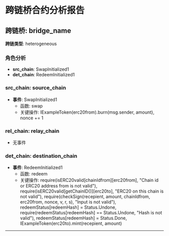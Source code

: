 # 跨链桥合约分析报告
## 跨链桥: bridge_name
**跨链类型**: heterogeneous
### 角色分析
- **src_chain**: SwapInitialized1
- **det_chain**: RedeemInitialized1
### src_chain: source_chain
- **事件**: SwapInitialized1
  - 函数: swap
  - 关键操作: IExampleToken(erc20from).burn(msg.sender, amount), nonce += 1
### rel_chain: relay_chain
- 无事件
### det_chain: destination_chain
- **事件**: RedeemInitialized1
  - 函数: redeem
  - 关键操作: require(isERC20valid[chainIdfrom][erc20from], "Chain id or ERC20 address from is not valid"), require(isERC20valid[getChainID()][erc20to], "ERC20 on this chain is not valid"), require(checkSign(recepient, amount, chainIdfrom, erc20from, nonce, v, r, s), "Input is not valid"), redeemStatus[redeemHash] = Status.Undone, require(redeemStatus[redeemHash] == Status.Undone, "Hash is not valid"), redeemStatus[redeemHash] = Status.Done, IExampleToken(erc20to).mint(recepient, amount)
---
